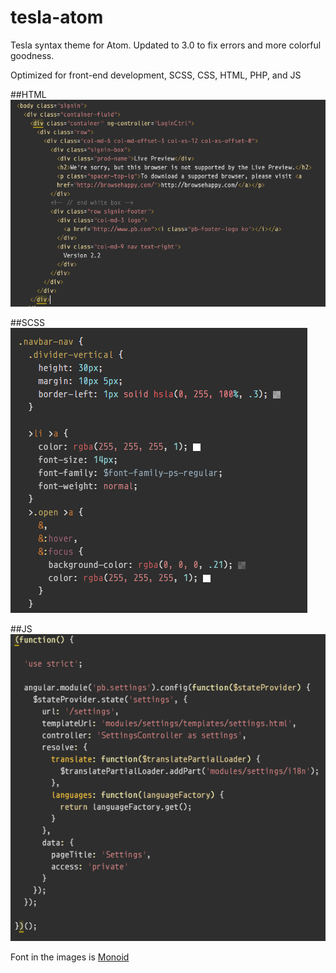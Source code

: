 tesla-atom
==========

Tesla syntax theme for Atom. Updated to 3.0 to fix errors and more colorful goodness.

Optimized for front-end development, SCSS, CSS, HTML, PHP, and JS

##HTML
![](https://raw.githubusercontent.com/smlombardi/tesla-atom/master/images/html.png)


##SCSS
![](https://raw.githubusercontent.com/smlombardi/tesla-atom/master/images/scss.png)

##JS
![](https://raw.githubusercontent.com/smlombardi/tesla-atom/master/images/js.png)

Font in the images is [Monoid](https://larsenwork.com/monoid/)
